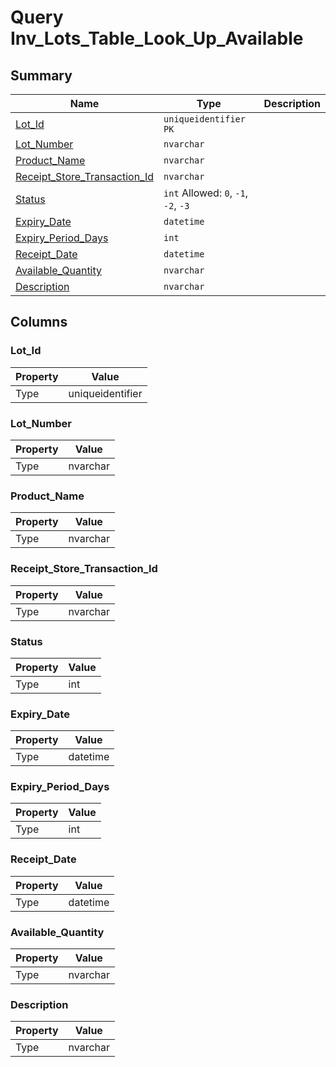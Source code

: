# Query Inv_Lots_Table_Look_Up_Available


## Summary

| Name | Type | Description |
| - | - | --- |
|[Lot_Id](#lot_id)|`uniqueidentifier` `PK`||
|[Lot_Number](#lot_number)|`nvarchar` ||
|[Product_Name](#product_name)|`nvarchar` ||
|[Receipt_Store_Transaction_Id](#receipt_store_transaction_id)|`nvarchar` ||
|[Status](#status)|`int` Allowed: `0`, `-1`, `-2`, `-3`||
|[Expiry_Date](#expiry_date)|`datetime` ||
|[Expiry_Period_Days](#expiry_period_days)|`int` ||
|[Receipt_Date](#receipt_date)|`datetime` ||
|[Available_Quantity](#available_quantity)|`nvarchar` ||
|[Description](#description)|`nvarchar` ||

## Columns

### Lot_Id

| Property | Value |
| - | - |
|Type|uniqueidentifier|

### Lot_Number

| Property | Value |
| - | - |
|Type|nvarchar|

### Product_Name

| Property | Value |
| - | - |
|Type|nvarchar|

### Receipt_Store_Transaction_Id

| Property | Value |
| - | - |
|Type|nvarchar|

### Status

| Property | Value |
| - | - |
|Type|int|

### Expiry_Date

| Property | Value |
| - | - |
|Type|datetime|

### Expiry_Period_Days

| Property | Value |
| - | - |
|Type|int|

### Receipt_Date

| Property | Value |
| - | - |
|Type|datetime|

### Available_Quantity

| Property | Value |
| - | - |
|Type|nvarchar|

### Description

| Property | Value |
| - | - |
|Type|nvarchar|



